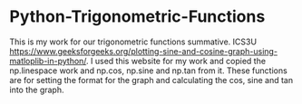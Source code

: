 # Python-Trigonometric-Functions
This is my work for our trigonometric functions summative. ICS3U
https://www.geeksforgeeks.org/plotting-sine-and-cosine-graph-using-matloplib-in-python/. 
I used this website for my work and copied the np.linespace work and np.cos, np.sine and np.tan from it. These functions are for setting the format for the graph and calculating the cos, sine and tan into the graph. 
